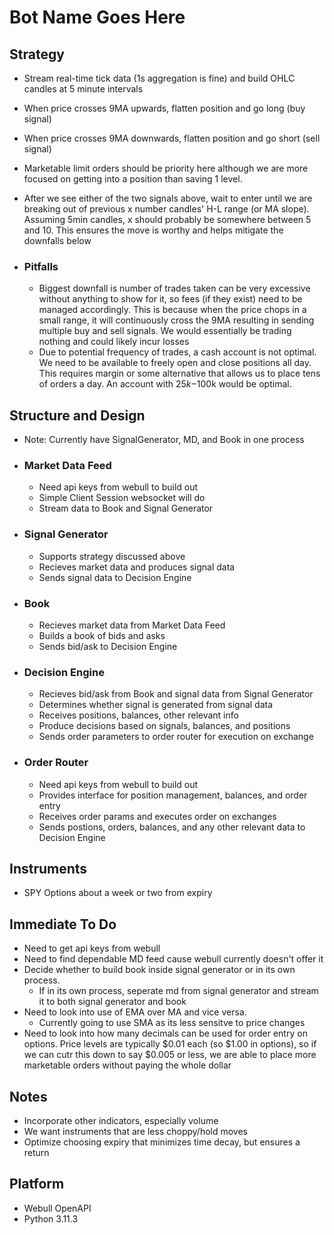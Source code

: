 # Bot Name Goes Here

## Strategy

* Stream real-time tick data (1s aggregation is fine) and build OHLC candles at 5 minute intervals
* When price crosses 9MA upwards, flatten position and go long (buy signal)
* When price crosses 9MA downwards, flatten position and go short (sell signal)
* Marketable limit orders should be priority here although we are more focused on getting into a position than saving 1 level.
* After we see either of the two signals above, wait to enter until we are breaking out of previous x number candles' H-L range (or MA slope). Assuming 5min candles, x should probably be somewhere between 5 and 10. This ensures the move is worthy and helps mitigate the downfalls below

* ### Pitfalls

  * Biggest downfall is number of trades taken can be very excessive without anything to show for it, so fees (if they exist) need to be managed accordingly. This is because when the price chops in a small range, it will continuously cross the 9MA resulting in sending multiple buy and sell signals. We would essentially be trading nothing and could likely incur losses
  * Due to potential frequency of trades, a cash account is not optimal. We need to be available to freely open and close positions all day. This requires margin or some alternative that allows us to place tens of orders a day. An account with $25k-$100k would be optimal.

## Structure and Design

* Note: Currently have SignalGenerator, MD, and Book in one process

* ### Market Data Feed

  * Need api keys from webull to build out
  * Simple Client Session websocket will do
  * Stream data to Book and Signal Generator

* ### Signal Generator

  * Supports strategy discussed above
  * Recieves market data and produces signal data
  * Sends signal data to Decision Engine

* ### Book

  * Recieves market data from Market Data Feed
  * Builds a book of bids and asks
  * Sends bid/ask to Decision Engine

* ### Decision Engine

  * Recieves bid/ask from Book and signal data from Signal Generator
  * Determines whether signal is generated from signal data
  * Receives positions, balances, other relevant info
  * Produce decisions based on signals, balances, and positions
  * Sends order parameters to order router for execution on exchange

* ### Order Router

  * Need api keys from webull to build out
  * Provides interface for position management, balances, and order entry
  * Receives order params and executes order on exchanges
  * Sends postions, orders, balances, and any other relevant data to Decision Engine

## Instruments

* SPY Options about a week or two from expiry

## Immediate To Do

* Need to get api keys from webull
* Need to find dependable MD feed cause webull currently doesn't offer it
* Decide whether to build book inside signal generator or in its own process.
  * If in its own process, seperate md from signal generator and stream it to both signal generator and book
* Need to look into use of EMA over MA and vice versa.
  * Currently going to use SMA as its less sensitve to price changes
* Need to look into how many decimals can be used for order entry on options. Price levels are typically $0.01 each (so $1.00 in options), so if we can cutr this down to say $0.005 or less, we are able to place more marketable orders without paying the whole dollar

## Notes

* Incorporate other indicators, especially volume
* We want instruments that are less choppy/hold moves
* Optimize choosing expiry that minimizes time decay, but ensures a return

## Platform

* Webull OpenAPI
* Python 3.11.3
